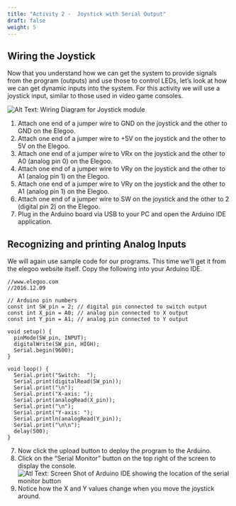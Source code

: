 ```yaml
---
title: "Activity 2 -  Joystick with Serial Output"
draft: false
weight: 5
---
```


## Wiring the Joystick
Now that you understand how we can get the system to provide signals from the program (outputs) and use those to control LEDs, let’s look at how we can get dynamic inputs into the system. For this activity we will use a joystick input, similar to those used in video game consoles.

![Alt Text: Wiring Diagram for Joystick module](../img/act2_Joystick.png)

1.	Attach one end of a jumper wire to GND on the joystick and the other to GND on the Elegoo.
2.	Attach one end of a jumper wire to +5V on the joystick and the other to 5V on the Elegoo.
3.	Attach one end of a jumper wire to VRx on the joystick and the other to A0 (analog pin 0) on the Elegoo.
4.	Attach one end of a jumper wire to VRy on the joystick and the other to A1 (analog pin 1) on the Elegoo.
4.	Attach one end of a jumper wire to VRy on the joystick and the other to A1 (analog pin 1) on the Elegoo.
5.	Attach one end of a jumper wire to SW on the joystick and the other to 2 (digital pin 2) on the Elegoo.
6.	Plug in the Arduino board via USB to your PC and open the Arduino IDE application.

## Recognizing and printing Analog Inputs
We will again use sample code for our programs. This time we'll get it from the elegoo website itself. Copy the following into your Arduino IDE.
```
//www.elegoo.com
//2016.12.09

// Arduino pin numbers
const int SW_pin = 2; // digital pin connected to switch output
const int X_pin = A0; // analog pin connected to X output
const int Y_pin = A1; // analog pin connected to Y output

void setup() {
  pinMode(SW_pin, INPUT);
  digitalWrite(SW_pin, HIGH);
  Serial.begin(9600);
}

void loop() {
  Serial.print("Switch:  ");
  Serial.print(digitalRead(SW_pin));
  Serial.print("\n");
  Serial.print("X-axis: ");
  Serial.print(analogRead(X_pin));
  Serial.print("\n");
  Serial.print("Y-axis: ");
  Serial.println(analogRead(Y_pin));
  Serial.print("\n\n");
  delay(500); 
}
```
7.	Now click the upload button to deploy the program to the Arduino.
8.	Click on the “Serial Monitor” button on the top right of the screen to display the console.
![Atl Text: Screen Shot of Arduino IDE showing the location of the serial monitor button](../img/SerialMonitor-button.png)
9.	Notice how the X and Y values change when you move the joystick around.
